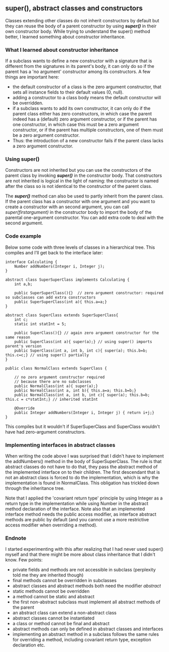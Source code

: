 ## super(), abstract classes and constructors

Classes extending other classes do not inherit constructors by default but they can reuse the body of a parent constructor by using **_super()_** in their own constructor body. While trying to understand the super() method better, I learned something about constructor inheritance.

### What I learned about constructor inheritance

If a subclass wants to define a new constructor with a signature that is different from the signatures in its parent's body, it can only do so if the parent has a 'no argument' constructor among its constructors. A few things are important here:

- the default constructor of a class is the zero argument constructor, that sets all instance fields to their default values (0, null).
- adding a constructor to a class body means the default constructor will be overridden.
- if a subclass wants to add its own constructor, it can only do if the parent class either has zero constructors, in which case the parent indeed has a (default) zero argument constructor, or if the parent has one constructor, in which case this must be a zero argument constructor, or if the parent has multiple constructors, one of them must be a zero argument constructor.
- Thus: the introduction of a new constructor fails if the parent class lacks a zero argument constructor.

### Using super()

Constructors are not inherited but you can use the constructors of the parent class by invoking **_super()_** in the constructor body. That constructors are not inherited is logical in the light of naming: the constructor is named after the class so is not identical to the constructor of the parent class.

The **_super()_** method can also be used to partly inherit from the parent class. If the parent class has a constructor with one argument and you want to create a constructor with an second argument, you can call _super(firstargument)_ in the constructor body to import the body of the parental one-argument constructor. You can add extra code to deal with the second argument.

### Code example 

Below some code with three levels of classes in a hierarchical tree. This compiles and I'll get back to the interface later:

```
interface Calculating {
    Number addNumbers(Integer i, Integer j);
}

abstract class SuperSuperClass implements Calculating {
    int a,b;

    public SuperSuperClass(){}	// zero argument constructor: required so subclasses can add extra constructors
    public SuperSuperClass(int a){ this.a=a;}
}

abstract class SuperClass extends SuperSuperClass{
    int c;
    static int statInt = 5;

    public SuperClass(){} // again zero argument constructor for the same reason
    public SuperClass(int a){ super(a);} // using super() imports parent's version
    public SuperClass(int a, int b, int c){ super(a); this.b=b; this.c=c;} // using super() partially
}

public class NormalClass extends SuperClass {

    // no zero argument constructor required 
    // because there are no subclasses
    public NormalClass(int a){ super(a);} 
    public NormalClass(int a, int b){ this.a=a; this.b=b;}
    public NormalClass(int a, int b, int c){ super(a); this.b=b; this.c = c*statInt;} // inherited statInt 

    @Override
    public Integer addNumbers(Integer i, Integer j) { return i+j;}
}
```

This compiles but it wouldn't if SuperSuperClass and SuperClass wouldn't have had zero-argument constructors. 

### Implementing interfaces in abstract classes

When writing the code above I was surprised that I didn't have to implement the addNumbers() method in the body of SuperSuperClass. The rule is that abstract classes do not have to do that, they pass the abstract method of the implemented interface on to their children. The first descendant that is not an abstract class is forced to do the implementation, which is why the implementation is found in NormalClass. This obligation has trickled down through the inheritance tree.

Note that I applied the 'covariant return type' principle by using Integer as a return type in the implementation while using Number in the abstract method declaration of the interface. Note also that an implemented interface method needs the public access modifier, as interface abstract methods are public by default (and you cannot use a more restrictive access modifier when overriding a method). 

### Endnote

I started experimenting with this after realizing that I had never used super() myself and that there might be more about class inheritance that I didn't know. Few points:

- private fields and methods are not accessible in subclass (perplexity told me they are inherited though)
- final methods cannot be overridden in subclasses
- abstract classes and abstract methods both need the modifier _abstract_
- static methods cannot be overridden
- a method cannot be static and abstract
- the first non-abstract subclass must implement all abstract methods of the parent
- an abstract class can extend a non-abstract class
- abstract classes cannot be instantiated
- a class or method cannot be final and abstract
- abstract methods can only be defined in abstract classes and interfaces
- implementing an abstract method in a subclass follows the same rules for overriding a method, including covariant return type, exception declaration etc.
